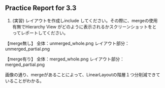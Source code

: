 Practice Report for 3.3
------

1. (実習) レイアウトを作成しinclude してください。その際に、mergeの使用有無でHierarchy View がどのように表示されるかスクリーンショットをとってレポートしてください。

【merge無し】
全体：unmerged_whole.png
レイアウト部分：unmerged_partial.png

【merge有り】
全体：merged_whole.png
レイアウト部分：merged_partial.png

画像の通り、mergeがあることによって、LinearLayoutの階層１つ分削減できていることがわかる。